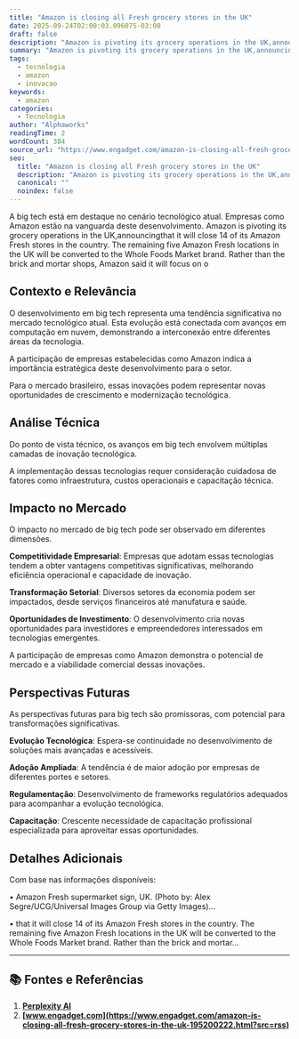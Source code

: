 ```yaml
---
title: "Amazon is closing all Fresh grocery stores in the UK"
date: 2025-09-24T02:00:03.096075-03:00
draft: false
description: "Amazon is pivoting its grocery operations in the UK,announcingthat it will close 14 of its Amazon Fresh stores in the country. The remaining five Amazon Fres..."
summary: "Amazon is pivoting its grocery operations in the UK,announcingthat it will close 14 of its Amazon Fresh stores in the country. The remaining five Amazon Fres..."
tags:
  - tecnologia
  - amazon
  - inovacao
keywords:
  - amazon
categories:
  - Tecnologia
author: "Alphaworks"
readingTime: 2
wordCount: 384
source_url: "https://www.engadget.com/amazon-is-closing-all-fresh-grocery-stores-in-the-uk-195200222.html?src=rss"
seo:
  title: "Amazon is closing all Fresh grocery stores in the UK"
  description: "Amazon is pivoting its grocery operations in the UK,announcingthat it will close 14 of its Amazon Fresh stores in the country. The remaining five Amazon Fres..."
  canonical: ""
  noindex: false
---
```


A big tech está em destaque no cenário tecnológico atual. Empresas como Amazon estão na vanguarda deste desenvolvimento. Amazon is pivoting its grocery operations in the UK,announcingthat it will close 14 of its Amazon Fresh stores in the country. The remaining five Amazon Fresh locations in the UK will be converted to the Whole Foods Market brand. Rather than the brick and mortar shops, Amazon said it will focus on o

## Contexto e Relevância

O desenvolvimento em big tech representa uma tendência significativa no mercado tecnológico atual. Esta evolução está conectada com avanços em computação em nuvem, demonstrando a interconexão entre diferentes áreas da tecnologia.

A participação de empresas estabelecidas como Amazon indica a importância estratégica deste desenvolvimento para o setor.

Para o mercado brasileiro, essas inovações podem representar novas oportunidades de crescimento e modernização tecnológica.
## Análise Técnica

Do ponto de vista técnico, os avanços em big tech envolvem múltiplas camadas de inovação tecnológica.



A implementação dessas tecnologias requer consideração cuidadosa de fatores como infraestrutura, custos operacionais e capacitação técnica.
## Impacto no Mercado

O impacto no mercado de big tech pode ser observado em diferentes dimensões.

**Competitividade Empresarial**: Empresas que adotam essas tecnologias tendem a obter vantagens competitivas significativas, melhorando eficiência operacional e capacidade de inovação.

**Transformação Setorial**: Diversos setores da economia podem ser impactados, desde serviços financeiros até manufatura e saúde.

**Oportunidades de Investimento**: O desenvolvimento cria novas oportunidades para investidores e empreendedores interessados em tecnologias emergentes.

A participação de empresas como Amazon demonstra o potencial de mercado e a viabilidade comercial dessas inovações.
## Perspectivas Futuras

As perspectivas futuras para big tech são promissoras, com potencial para transformações significativas.

**Evolução Tecnológica**: Espera-se continuidade no desenvolvimento de soluções mais avançadas e acessíveis.

**Adoção Ampliada**: A tendência é de maior adoção por empresas de diferentes portes e setores.

**Regulamentação**: Desenvolvimento de frameworks regulatórios adequados para acompanhar a evolução tecnológica.

**Capacitação**: Crescente necessidade de capacitação profissional especializada para aproveitar essas oportunidades.
## Detalhes Adicionais

Com base nas informações disponíveis:

• Amazon Fresh supermarket sign, UK. (Photo by: Alex Segre/UCG/Universal Images Group via Getty Images)...

• that it will close 14 of its Amazon Fresh stores in the country. The remaining five Amazon Fresh locations in the UK will be converted to the Whole Foods Market brand. Rather than the brick and mortar...



---

## 📚 Fontes e Referências

1. **[Perplexity AI](https://www.perplexity.ai/)**
2. **[www.engadget.com](https://www.engadget.com/amazon-is-closing-all-fresh-grocery-stores-in-the-uk-195200222.html?src=rss)**
